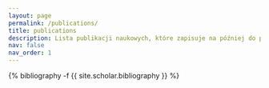 ```yaml
---
layout: page
permalink: /publications/
title: publications
description: Lista publikacji naukowych, które zapisuje na później do polecania.
nav: false
nav_order: 1
---
```

<!-- _pages/publications.md -->
<div class="publications">

{% bibliography -f {{ site.scholar.bibliography }} %}

</div>
